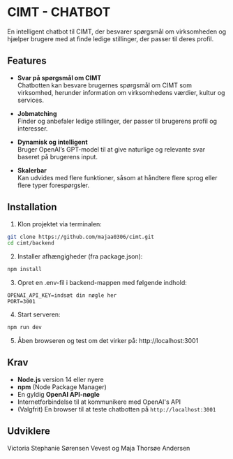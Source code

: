 
# CIMT - CHATBOT

En intelligent chatbot til CIMT, der besvarer spørgsmål om virksomheden og hjælper brugere med at finde ledige stillinger, der passer til deres profil.


## Features

- **Svar på spørgsmål om CIMT**  
  Chatbotten kan besvare brugernes spørgsmål om CIMT som virksomhed, herunder information om virksomhedens værdier, kultur og services.

- **Jobmatching**  
  Finder og anbefaler ledige stillinger, der passer til brugerens profil og interesser.

- **Dynamisk og intelligent**  
  Bruger OpenAI’s GPT-model til at give naturlige og relevante svar baseret på brugerens input.

- **Skalerbar**  
  Kan udvides med flere funktioner, såsom at håndtere flere sprog eller flere typer forespørgsler.



## Installation

1. Klon projektet via terminalen:

```bash
git clone https://github.com/majaa0306/cimt.git
cd cimt/backend
```

2. Installer afhængigheder (fra package.json):

```bash
npm install
```
3. Opret en .env-fil i backend-mappen med følgende indhold:

```env
OPENAI_API_KEY=indsæt din nøgle her
PORT=3001

```

4. Start serveren:
```bash
npm run dev
```

5. Åben browseren og test om det virker på:
http://localhost:3001

    
## Krav

- **Node.js** version 14 eller nyere  
- **npm** (Node Package Manager)  
- En gyldig **OpenAI API-nøgle**  
- Internetforbindelse til at kommunikere med OpenAI's API  
- (Valgfrit) En browser til at teste chatbotten på `http://localhost:3001`  

## Udviklere

Victoria Stephanie Sørensen Vevest og Maja Thorsøe Andersen